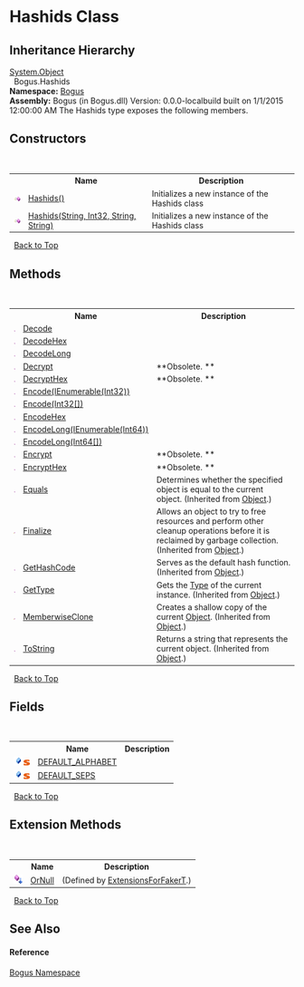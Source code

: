 # Hashids Class
 


## Inheritance Hierarchy
<a href="http://msdn2.microsoft.com/en-us/library/e5kfa45b" target="_blank">System.Object</a><br />&nbsp;&nbsp;Bogus.Hashids<br />
**Namespace:**&nbsp;<a href="N_Bogus">Bogus</a><br />**Assembly:**&nbsp;Bogus (in Bogus.dll) Version: 0.0.0-localbuild built on 1/1/2015 12:00:00 AM
The Hashids type exposes the following members.


## Constructors
&nbsp;<table><tr><th></th><th>Name</th><th>Description</th></tr><tr><td>![Public method](media/pubmethod.gif "Public method")</td><td><a href="M_Bogus_Hashids__ctor">Hashids()</a></td><td>
Initializes a new instance of the Hashids class</td></tr><tr><td>![Public method](media/pubmethod.gif "Public method")</td><td><a href="M_Bogus_Hashids__ctor_1">Hashids(String, Int32, String, String)</a></td><td>
Initializes a new instance of the Hashids class</td></tr></table>&nbsp;
<a href="#hashids-class">Back to Top</a>

## Methods
&nbsp;<table><tr><th></th><th>Name</th><th>Description</th></tr><tr><td>![Public method](media/pubmethod.gif "Public method")</td><td><a href="M_Bogus_Hashids_Decode">Decode</a></td><td /></tr><tr><td>![Public method](media/pubmethod.gif "Public method")</td><td><a href="M_Bogus_Hashids_DecodeHex">DecodeHex</a></td><td /></tr><tr><td>![Public method](media/pubmethod.gif "Public method")</td><td><a href="M_Bogus_Hashids_DecodeLong">DecodeLong</a></td><td /></tr><tr><td>![Public method](media/pubmethod.gif "Public method")</td><td><a href="M_Bogus_Hashids_Decrypt">Decrypt</a></td><td> **Obsolete. **</td></tr><tr><td>![Public method](media/pubmethod.gif "Public method")</td><td><a href="M_Bogus_Hashids_DecryptHex">DecryptHex</a></td><td> **Obsolete. **</td></tr><tr><td>![Public method](media/pubmethod.gif "Public method")</td><td><a href="M_Bogus_Hashids_Encode">Encode(IEnumerable(Int32))</a></td><td /></tr><tr><td>![Public method](media/pubmethod.gif "Public method")</td><td><a href="M_Bogus_Hashids_Encode_1">Encode(Int32[])</a></td><td /></tr><tr><td>![Public method](media/pubmethod.gif "Public method")</td><td><a href="M_Bogus_Hashids_EncodeHex">EncodeHex</a></td><td /></tr><tr><td>![Public method](media/pubmethod.gif "Public method")</td><td><a href="M_Bogus_Hashids_EncodeLong">EncodeLong(IEnumerable(Int64))</a></td><td /></tr><tr><td>![Public method](media/pubmethod.gif "Public method")</td><td><a href="M_Bogus_Hashids_EncodeLong_1">EncodeLong(Int64[])</a></td><td /></tr><tr><td>![Public method](media/pubmethod.gif "Public method")</td><td><a href="M_Bogus_Hashids_Encrypt">Encrypt</a></td><td> **Obsolete. **</td></tr><tr><td>![Public method](media/pubmethod.gif "Public method")</td><td><a href="M_Bogus_Hashids_EncryptHex">EncryptHex</a></td><td> **Obsolete. **</td></tr><tr><td>![Public method](media/pubmethod.gif "Public method")</td><td><a href="http://msdn2.microsoft.com/en-us/library/bsc2ak47" target="_blank">Equals</a></td><td>
Determines whether the specified object is equal to the current object.
 (Inherited from <a href="http://msdn2.microsoft.com/en-us/library/e5kfa45b" target="_blank">Object</a>.)</td></tr><tr><td>![Protected method](media/protmethod.gif "Protected method")</td><td><a href="http://msdn2.microsoft.com/en-us/library/4k87zsw7" target="_blank">Finalize</a></td><td>
Allows an object to try to free resources and perform other cleanup operations before it is reclaimed by garbage collection.
 (Inherited from <a href="http://msdn2.microsoft.com/en-us/library/e5kfa45b" target="_blank">Object</a>.)</td></tr><tr><td>![Public method](media/pubmethod.gif "Public method")</td><td><a href="http://msdn2.microsoft.com/en-us/library/zdee4b3y" target="_blank">GetHashCode</a></td><td>
Serves as the default hash function.
 (Inherited from <a href="http://msdn2.microsoft.com/en-us/library/e5kfa45b" target="_blank">Object</a>.)</td></tr><tr><td>![Public method](media/pubmethod.gif "Public method")</td><td><a href="http://msdn2.microsoft.com/en-us/library/dfwy45w9" target="_blank">GetType</a></td><td>
Gets the <a href="http://msdn2.microsoft.com/en-us/library/42892f65" target="_blank">Type</a> of the current instance.
 (Inherited from <a href="http://msdn2.microsoft.com/en-us/library/e5kfa45b" target="_blank">Object</a>.)</td></tr><tr><td>![Protected method](media/protmethod.gif "Protected method")</td><td><a href="http://msdn2.microsoft.com/en-us/library/57ctke0a" target="_blank">MemberwiseClone</a></td><td>
Creates a shallow copy of the current <a href="http://msdn2.microsoft.com/en-us/library/e5kfa45b" target="_blank">Object</a>.
 (Inherited from <a href="http://msdn2.microsoft.com/en-us/library/e5kfa45b" target="_blank">Object</a>.)</td></tr><tr><td>![Public method](media/pubmethod.gif "Public method")</td><td><a href="http://msdn2.microsoft.com/en-us/library/7bxwbwt2" target="_blank">ToString</a></td><td>
Returns a string that represents the current object.
 (Inherited from <a href="http://msdn2.microsoft.com/en-us/library/e5kfa45b" target="_blank">Object</a>.)</td></tr></table>&nbsp;
<a href="#hashids-class">Back to Top</a>

## Fields
&nbsp;<table><tr><th></th><th>Name</th><th>Description</th></tr><tr><td>![Public field](media/pubfield.gif "Public field")![Static member](media/static.gif "Static member")</td><td><a href="F_Bogus_Hashids_DEFAULT_ALPHABET">DEFAULT_ALPHABET</a></td><td /></tr><tr><td>![Public field](media/pubfield.gif "Public field")![Static member](media/static.gif "Static member")</td><td><a href="F_Bogus_Hashids_DEFAULT_SEPS">DEFAULT_SEPS</a></td><td /></tr></table>&nbsp;
<a href="#hashids-class">Back to Top</a>

## Extension Methods
&nbsp;<table><tr><th></th><th>Name</th><th>Description</th></tr><tr><td>![Public Extension Method](media/pubextension.gif "Public Extension Method")</td><td><a href="M_Bogus_Extensions_ExtensionsForFakerT_OrNull">OrNull</a></td><td> (Defined by <a href="T_Bogus_Extensions_ExtensionsForFakerT">ExtensionsForFakerT</a>.)</td></tr></table>&nbsp;
<a href="#hashids-class">Back to Top</a>

## See Also


#### Reference
<a href="N_Bogus">Bogus Namespace</a><br />